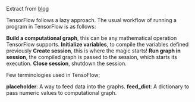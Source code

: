 
Extract from [blog](https://www.analyticsvidhya.com/blog/2016/10/an-introduction-to-implementing-neural-networks-using-tensorflow/)

TensorFlow follows a lazy approach. The usual workflow of running a program in TensorFlow is as follows:

**Build a computational graph**, this can be any mathematical operation TensorFlow supports.
**Initialize variables**, to compile the variables defined previously
**Create session**, this is where the magic starts!
**Run graph in session**, the compiled graph is passed to the session, which starts its execution. 
**Close session**, shutdown the session.


Few terminologies used in TensoFlow;

**placeholder**: A way to feed data into the graphs.
**feed_dict**: A dictionary to pass numeric values to computational graph.


